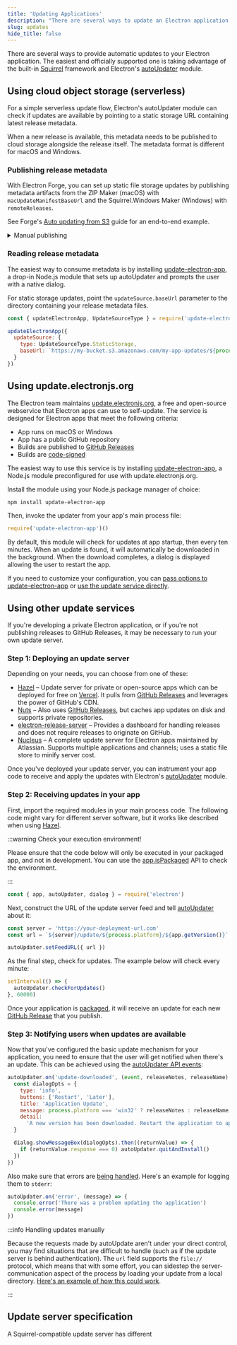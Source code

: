 ```yaml
---
title: 'Updating Applications'
description: "There are several ways to update an Electron application. The easiest and officially supported one is taking advantage of the built-in Squirrel framework and Electron's autoUpdater module."
slug: updates
hide_title: false
---
```


There are several ways to provide automatic updates to your Electron application.
The easiest and officially supported one is taking advantage of the built-in
[Squirrel](https://github.com/Squirrel) framework and
Electron's [autoUpdater](../api/auto-updater.md) module.

## Using cloud object storage (serverless)

For a simple serverless update flow, Electron's autoUpdater module can
check if updates are available by pointing to a static storage URL
containing latest release metadata.

When a new release is available, this metadata needs to be published to
cloud storage alongside the release itself. The metadata format is
different for macOS and Windows.

### Publishing release metadata

With Electron Forge, you can set up static file storage updates by publishing
metadata artifacts from the ZIP Maker (macOS) with `macUpdateManifestBaseUrl`
and the Squirrel.Windows Maker (Windows) with `remoteReleases`.

See Forge's [Auto updating from S3](https://www.electronforge.io/config/publishers/s3#auto-updating-from-s3)
guide for an end-to-end example.

<details>
<summary>Manual publishing</summary>

On macOS, Squirrel.Mac can receive updates by reading a `releases.json` file with the
following JSON format:

```json title='releases.json'
{
  "currentRelease": "1.2.3",
  "releases": [
    {
      "version": "1.2.1",
      "updateTo": {
        "version": "1.2.1",
        "pub_date": "2023-09-18T12:29:53+01:00",
        "notes": "Theses are some release notes innit",
        "name": "1.2.1",
        "url": "https://mycompany.example.com/myapp/releases/myrelease"
      }
    },
    {
      "version": "1.2.3",
      "updateTo": {
        "version": "1.2.3",
        "pub_date": "2024-09-18T12:29:53+01:00",
        "notes": "Theses are some more release notes innit",
        "name": "1.2.3",
        "url": "https://mycompany.example.com/myapp/releases/myrelease3"
      }
    }
  ]
}
```

On Windows, Squirrel.Windows can receive updates by reading from the RELEASES
file generated during the build process. This file details the `.nupkg` delta
package to update to.

```plaintext title='RELEASES'
B0892F3C7AC91D72A6271FF36905FEF8FE993520 electron-fiddle-0.36.3-full.nupkg 103298365
```

These files should live in the same directory as your release, under a folder
structure that is aware of your app's platform and architecture.

For example:

```plaintext
my-app-updates/
├─ darwin/
│  ├─ x64/
│  │  ├─ my-app-1.0.0-darwin-x64.zip
│  │  ├─ my-app-1.1.0-darwin-x64.zip
│  │  ├─ RELEASES.json
│  ├─ arm64/
│  │  ├─ my-app-1.0.0-darwin-arm64.zip
│  │  ├─ my-app-1.1.0-darwin-arm64.zip
│  │  ├─ RELEASES.json
├─ win32/
│  ├─ x64/
│  │  ├─ my-app-1.0.0-win32-x64.exe
│  │  ├─ my-app-1.0.0-win32-x64.nupkg
│  │  ├─ my-app-1.1.0-win32-x64.exe
│  │  ├─ my-app-1.1.0-win32-x64.nupkg
│  │  ├─ RELEASES
```

</details>

### Reading release metadata

The easiest way to consume metadata is by installing [update-electron-app][],
a drop-in Node.js module that sets up autoUpdater and prompts the user with
a native dialog.

For static storage updates, point the `updateSource.baseUrl` parameter to
the directory containing your release metadata files.

```js title="main.js" @ts-nocheck
const { updateElectronApp, UpdateSourceType } = require('update-electron-app')

updateElectronApp({
  updateSource: {
    type: UpdateSourceType.StaticStorage,
    baseUrl: `https://my-bucket.s3.amazonaws.com/my-app-updates/${process.platform}/${process.arch}`
  }
})
```

## Using update.electronjs.org

The Electron team maintains [update.electronjs.org][], a free and open-source
webservice that Electron apps can use to self-update. The service is designed
for Electron apps that meet the following criteria:

- App runs on macOS or Windows
- App has a public GitHub repository
- Builds are published to [GitHub Releases][gh-releases]
- Builds are [code-signed](./code-signing.md)

The easiest way to use this service is by installing [update-electron-app][],
a Node.js module preconfigured for use with update.electronjs.org.

Install the module using your Node.js package manager of choice:

```sh npm2yarn
npm install update-electron-app
```

Then, invoke the updater from your app's main process file:

```js title="main.js" @ts-nocheck
require('update-electron-app')()
```

By default, this module will check for updates at app startup, then every ten
minutes. When an update is found, it will automatically be downloaded in the background.
When the download completes, a dialog is displayed allowing the user to restart the app.

If you need to customize your configuration, you can
[pass options to update-electron-app][update-electron-app]
or
[use the update service directly][update.electronjs.org].

## Using other update services

If you're developing a private Electron application, or if you're not
publishing releases to GitHub Releases, it may be necessary to run your own
update server.

### Step 1: Deploying an update server

Depending on your needs, you can choose from one of these:

- [Hazel][hazel] – Update server for private or open-source apps which can be
  deployed for free on [Vercel][vercel]. It pulls from [GitHub Releases][gh-releases]
  and leverages the power of GitHub's CDN.
- [Nuts][nuts] – Also uses [GitHub Releases][gh-releases], but caches app
  updates on disk and supports private repositories.
- [electron-release-server][electron-release-server] – Provides a dashboard for
  handling releases and does not require releases to originate on GitHub.
- [Nucleus][nucleus] – A complete update server for Electron apps maintained by
  Atlassian. Supports multiple applications and channels; uses a static file store
  to minify server cost.

Once you've deployed your update server, you can instrument your app code to receive and
apply the updates with Electron's [autoUpdater](../api/auto-updater.md) module.

### Step 2: Receiving updates in your app

First, import the required modules in your main process code. The following code might
vary for different server software, but it works like described when using [Hazel][hazel].

:::warning Check your execution environment!

Please ensure that the code below will only be executed in your packaged app, and not in development.
You can use the [app.isPackaged](../api/app.md#appispackaged-readonly) API to check the environment.

:::

```js title='main.js'
const { app, autoUpdater, dialog } = require('electron')
```

Next, construct the URL of the update server feed and tell
[autoUpdater](../api/auto-updater.md) about it:

```js title='main.js'
const server = 'https://your-deployment-url.com'
const url = `${server}/update/${process.platform}/${app.getVersion()}`

autoUpdater.setFeedURL({ url })
```

As the final step, check for updates. The example below will check every minute:

```js title='main.js'
setInterval(() => {
  autoUpdater.checkForUpdates()
}, 60000)
```

Once your application is [packaged](./application-distribution.md),
it will receive an update for each new [GitHub Release][gh-releases] that you
publish.

### Step 3: Notifying users when updates are available

Now that you've configured the basic update mechanism for your application, you
need to ensure that the user will get notified when there's an update. This
can be achieved using the [autoUpdater API events](../api/auto-updater.md#events):

```js title="main.js" @ts-expect-error=[11]
autoUpdater.on('update-downloaded', (event, releaseNotes, releaseName) => {
  const dialogOpts = {
    type: 'info',
    buttons: ['Restart', 'Later'],
    title: 'Application Update',
    message: process.platform === 'win32' ? releaseNotes : releaseName,
    detail:
      'A new version has been downloaded. Restart the application to apply the updates.'
  }

  dialog.showMessageBox(dialogOpts).then((returnValue) => {
    if (returnValue.response === 0) autoUpdater.quitAndInstall()
  })
})
```

Also make sure that errors are
[being handled](../api/auto-updater.md#event-error). Here's an example
for logging them to `stderr`:

```js title="main.js"
autoUpdater.on('error', (message) => {
  console.error('There was a problem updating the application')
  console.error(message)
})
```

:::info Handling updates manually

Because the requests made by autoUpdate aren't under your direct control, you may find situations
that are difficult to handle (such as if the update server is behind authentication). The `url`
field supports the `file://` protocol, which means that with some effort, you can sidestep the
server-communication aspect of the process by loading your update from a local directory.
[Here's an example of how this could work](https://github.com/electron/electron/issues/5020#issuecomment-477636990).

:::

## Update server specification

A Squirrel-compatible update server has different

[vercel]: https://vercel.com
[hazel]: https://github.com/vercel/hazel
[nuts]: https://github.com/GitbookIO/nuts
[gh-releases]: https://docs.github.com/en/repositories/releasing-projects-on-github/managing-releases-in-a-repository#creating-a-release
[electron-release-server]: https://github.com/ArekSredzki/electron-release-server
[nucleus]: https://github.com/atlassian/nucleus
[update.electronjs.org]: https://github.com/electron/update.electronjs.org
[update-electron-app]: https://github.com/electron/update-electron-app
